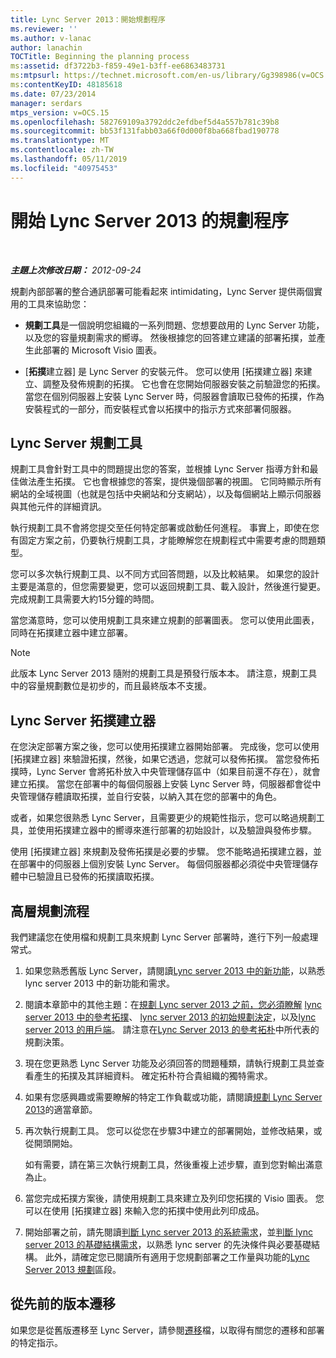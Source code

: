 ```yaml
---
title: Lync Server 2013：開始規劃程序
ms.reviewer: ''
ms.author: v-lanac
author: lanachin
TOCTitle: Beginning the planning process
ms:assetid: df3722b3-f859-49e1-b3ff-ee6863483731
ms:mtpsurl: https://technet.microsoft.com/en-us/library/Gg398986(v=OCS.15)
ms:contentKeyID: 48185618
ms.date: 07/23/2014
manager: serdars
mtps_version: v=OCS.15
ms.openlocfilehash: 582769109a3792ddc2efdbef5d4a557b781c39b8
ms.sourcegitcommit: bb53f131fabb03a66f0d000f8ba668fbad190778
ms.translationtype: MT
ms.contentlocale: zh-TW
ms.lasthandoff: 05/11/2019
ms.locfileid: "40975453"
---
```

<div data-xmlns="http://www.w3.org/1999/xhtml">

<div class="topic" data-xmlns="http://www.w3.org/1999/xhtml" data-msxsl="urn:schemas-microsoft-com:xslt" data-cs="http://msdn.microsoft.com/en-us/">

<div data-asp="http://msdn2.microsoft.com/asp">

# <a name="beginning-the-planning-process-for-lync-server-2013"></a>開始 Lync Server 2013 的規劃程序

</div>

<div id="mainSection">

<div id="mainBody">

<span> </span>

_**主題上次修改日期：** 2012-09-24_

規劃內部部署的整合通訊部署可能看起來 intimidating，Lync Server 提供兩個實用的工具來協助您：

  - **規劃工具**是一個說明您組織的一系列問題、您想要啟用的 Lync Server 功能，以及您的容量規劃需求的嚮導。 然後根據您的回答建立建議的部署拓撲，並產生此部署的 Microsoft Visio 圖表。

  - [**拓撲**建立器] 是 Lync Server 的安裝元件。 您可以使用 [拓撲建立器] 來建立、調整及發佈規劃的拓撲。 它也會在您開始伺服器安裝之前驗證您的拓撲。 當您在個別伺服器上安裝 Lync Server 時，伺服器會讀取已發佈的拓撲，作為安裝程式的一部分，而安裝程式會以拓撲中的指示方式來部署伺服器。

<div>

## <a name="lync-server-planning-tool"></a>Lync Server 規劃工具

規劃工具會針對工具中的問題提出您的答案，並根據 Lync Server 指導方針和最佳做法產生拓撲。 它也會根據您的答案，提供幾個部署的視圖。 它同時顯示所有網站的全域視圖（也就是包括中央網站和分支網站），以及每個網站上顯示伺服器與其他元件的詳細資訊。

執行規劃工具不會將您提交至任何特定部署或啟動任何進程。 事實上，即使在您有固定方案之前，仍要執行規劃工具，才能瞭解您在規劃程式中需要考慮的問題類型。

您可以多次執行規劃工具、以不同方式回答問題，以及比較結果。 如果您的設計主要是滿意的，但您需要變更，您可以返回規劃工具、載入設計，然後進行變更。 完成規劃工具需要大約15分鐘的時間。

當您滿意時，您可以使用規劃工具來建立規劃的部署圖表。 您可以使用此圖表，同時在拓撲建立器中建立部署。

<div>


> [!NOTE]  
> 此版本 Lync Server 2013 隨附的規劃工具是預發行版本本。 請注意，規劃工具中的容量規劃數位是初步的，而且最終版本不支援。



</div>

</div>

<div>

## <a name="lync-server-topology-builder"></a>Lync Server 拓撲建立器

在您決定部署方案之後，您可以使用拓撲建立器開始部署。 完成後，您可以使用 [拓撲建立器] 來驗證拓撲，然後，如果它透過，您就可以發佈拓撲。 當您發佈拓撲時，Lync Server 會將拓朴放入中央管理儲存區中（如果目前還不存在），就會建立拓撲。 當您在部署中的每個伺服器上安裝 Lync Server 時，伺服器都會從中央管理儲存體讀取拓撲，並自行安裝，以納入其在您的部署中的角色。

或者，如果您很熟悉 Lync Server，且需要更少的規範性指示，您可以略過規劃工具，並使用拓撲建立器中的嚮導來進行部署的初始設計，以及驗證與發佈步驟。

使用 [拓撲建立器] 來規劃及發佈拓撲是必要的步驟。 您不能略過拓撲建立器，並在部署中的伺服器上個別安裝 Lync Server。 每個伺服器都必須從中央管理儲存體中已驗證且已發佈的拓撲讀取拓撲。

</div>

<div>

## <a name="high-level-planning-process"></a>高層規劃流程

我們建議您在使用檔和規劃工具來規劃 Lync Server 部署時，進行下列一般處理常式。

1.  如果您熟悉舊版 Lync Server，請閱讀[Lync server 2013 中的新功能](lync-server-2013-new-features.md)，以熟悉 lync server 2013 中的新功能和需求。

2.  閱讀本章節中的其他主題：在[規劃 Lync server 2013 之前，您必須瞭解](lync-server-2013-topology-basics-you-must-know-before-planning.md) [lync server 2013 中的參考拓撲](lync-server-2013-reference-topologies.md)、 [lync server 2013 的初始規劃決定](lync-server-2013-initial-planning-decisions.md)，以及[lync server 2013 的用戶端](lync-server-2013-clients.md)。 請注意在[Lync Server 2013 的參考拓朴](lync-server-2013-reference-topologies.md)中所代表的規劃決策。

3.  現在您更熟悉 Lync Server 功能及必須回答的問題種類，請執行規劃工具並查看產生的拓撲及其詳細資料。 確定拓朴符合貴組織的獨特需求。

4.  如果有您感興趣或需要瞭解的特定工作負載或功能，請閱讀[規劃 Lync Server 2013](lync-server-2013-planning.md)的適當章節。

5.  再次執行規劃工具。 您可以從您在步驟3中建立的部署開始，並修改結果，或從開頭開始。
    
    如有需要，請在第三次執行規劃工具，然後重複上述步驟，直到您對輸出滿意為止。

6.  當您完成拓撲方案後，請使用規劃工具來建立及列印您拓撲的 Visio 圖表。 您可以在使用 [拓撲建立器] 來輸入您的拓撲中使用此列印成品。

7.  開始部署之前，請先閱讀[判斷 Lync server 2013 的系統需求](lync-server-2013-determining-your-system-requirements.md)，並[判斷 lync server 2013 的基礎結構需求](lync-server-2013-determining-your-infrastructure-requirements.md)，以熟悉 lync server 的先決條件與必要基礎結構。 此外，請確定您已閱讀所有適用于您規劃部署之工作量與功能的[Lync Server 2013 規劃](lync-server-2013-planning.md)區段。

</div>

<div>

## <a name="migrating-from-previous-versions"></a>從先前的版本遷移

如果您是從舊版遷移至 Lync Server，請參閱[遷移](migration.md)檔，以取得有關您的遷移和部署的特定指示。

</div>

</div>

<span> </span>

</div>

</div>

</div>

